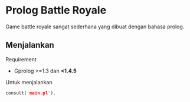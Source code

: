 # Prolog Battle Royale

Game battle royale sangat sederhana yang dibuat dengan bahasa prolog.

## Menjalankan

Requirement
- Gprolog >=1.3 dan **<1.4.5**

Untuk menjalankan
```pro
consult('main.pl').
```

